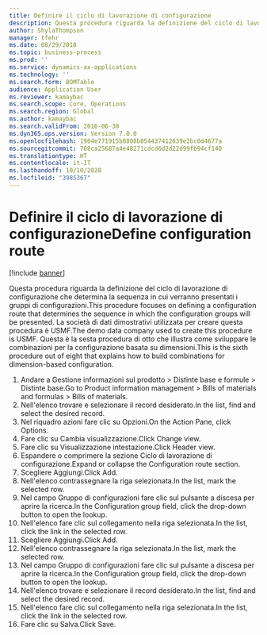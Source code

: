 ```yaml
---
title: Definire il ciclo di lavorazione di configurazione
description: Questa procedura riguarda la definizione del ciclo di lavorazione di configurazione che determina la sequenza in cui verranno presentati i gruppi di configurazioni.
author: ShylaThompson
manager: tfehr
ms.date: 08/29/2018
ms.topic: business-process
ms.prod: ''
ms.service: dynamics-ax-applications
ms.technology: ''
ms.search.form: BOMTable
audience: Application User
ms.reviewer: kamaybac
ms.search.scope: Core, Operations
ms.search.region: Global
ms.author: kamaybac
ms.search.validFrom: 2016-06-30
ms.dyn365.ops.version: Version 7.0.0
ms.openlocfilehash: 1904e771915b8808b854437412639e2bc0d4677a
ms.sourcegitcommit: 708ca25687a4e48271cdcd6d2d22d99fb94cf140
ms.translationtype: HT
ms.contentlocale: it-IT
ms.lasthandoff: 10/10/2020
ms.locfileid: "3985367"
---
```

# <a name="define-configuration-route"></a><span data-ttu-id="6783a-103">Definire il ciclo di lavorazione di configurazione</span><span class="sxs-lookup"><span data-stu-id="6783a-103">Define configuration route</span></span>

[!include [banner](../../includes/banner.md)]

<span data-ttu-id="6783a-104">Questa procedura riguarda la definizione del ciclo di lavorazione di configurazione che determina la sequenza in cui verranno presentati i gruppi di configurazioni.</span><span class="sxs-lookup"><span data-stu-id="6783a-104">This procedure focuses on defining a configuration route that determines the sequence in which the configuration groups will be presented.</span></span> <span data-ttu-id="6783a-105">La società di dati dimostrativi utilizzata per creare questa procedura è USMF.</span><span class="sxs-lookup"><span data-stu-id="6783a-105">The demo data company used to create this procedure is USMF.</span></span> <span data-ttu-id="6783a-106">Questa è la sesta procedura di otto che illustra come sviluppare le combinazioni per la configurazione basata su dimensioni.</span><span class="sxs-lookup"><span data-stu-id="6783a-106">This is the sixth procedure out of eight that explains how to build combinations for dimension-based configuration.</span></span>

1. <span data-ttu-id="6783a-107">Andare a Gestione informazioni sul prodotto > Distinte base e formule > Distinte base.</span><span class="sxs-lookup"><span data-stu-id="6783a-107">Go to Product information management > Bills of materials and formulas > Bills of materials.</span></span>
2. <span data-ttu-id="6783a-108">Nell'elenco trovare e selezionare il record desiderato.</span><span class="sxs-lookup"><span data-stu-id="6783a-108">In the list, find and select the desired record.</span></span>
3. <span data-ttu-id="6783a-109">Nel riquadro azioni fare clic su Opzioni.</span><span class="sxs-lookup"><span data-stu-id="6783a-109">On the Action Pane, click Options.</span></span>
4. <span data-ttu-id="6783a-110">Fare clic su Cambia visualizzazione.</span><span class="sxs-lookup"><span data-stu-id="6783a-110">Click Change view.</span></span>
5. <span data-ttu-id="6783a-111">Fare clic su Visualizzazione intestazione.</span><span class="sxs-lookup"><span data-stu-id="6783a-111">Click Header view.</span></span>
6. <span data-ttu-id="6783a-112">Espandere o comprimere la sezione Ciclo di lavorazione di configurazione.</span><span class="sxs-lookup"><span data-stu-id="6783a-112">Expand or collapse the Configuration route section.</span></span>
7. <span data-ttu-id="6783a-113">Scegliere Aggiungi.</span><span class="sxs-lookup"><span data-stu-id="6783a-113">Click Add.</span></span>
8. <span data-ttu-id="6783a-114">Nell'elenco contrassegnare la riga selezionata.</span><span class="sxs-lookup"><span data-stu-id="6783a-114">In the list, mark the selected row.</span></span>
9. <span data-ttu-id="6783a-115">Nel campo Gruppo di configurazioni fare clic sul pulsante a discesa per aprire la ricerca.</span><span class="sxs-lookup"><span data-stu-id="6783a-115">In the Configuration group field, click the drop-down button to open the lookup.</span></span>
10. <span data-ttu-id="6783a-116">Nell'elenco fare clic sul collegamento nella riga selezionata.</span><span class="sxs-lookup"><span data-stu-id="6783a-116">In the list, click the link in the selected row.</span></span>
11. <span data-ttu-id="6783a-117">Scegliere Aggiungi.</span><span class="sxs-lookup"><span data-stu-id="6783a-117">Click Add.</span></span>
12. <span data-ttu-id="6783a-118">Nell'elenco contrassegnare la riga selezionata.</span><span class="sxs-lookup"><span data-stu-id="6783a-118">In the list, mark the selected row.</span></span>
13. <span data-ttu-id="6783a-119">Nel campo Gruppo di configurazioni fare clic sul pulsante a discesa per aprire la ricerca.</span><span class="sxs-lookup"><span data-stu-id="6783a-119">In the Configuration group field, click the drop-down button to open the lookup.</span></span>
14. <span data-ttu-id="6783a-120">Nell'elenco trovare e selezionare il record desiderato.</span><span class="sxs-lookup"><span data-stu-id="6783a-120">In the list, find and select the desired record.</span></span>
15. <span data-ttu-id="6783a-121">Nell'elenco fare clic sul collegamento nella riga selezionata.</span><span class="sxs-lookup"><span data-stu-id="6783a-121">In the list, click the link in the selected row.</span></span>
16. <span data-ttu-id="6783a-122">Fare clic su Salva.</span><span class="sxs-lookup"><span data-stu-id="6783a-122">Click Save.</span></span>

